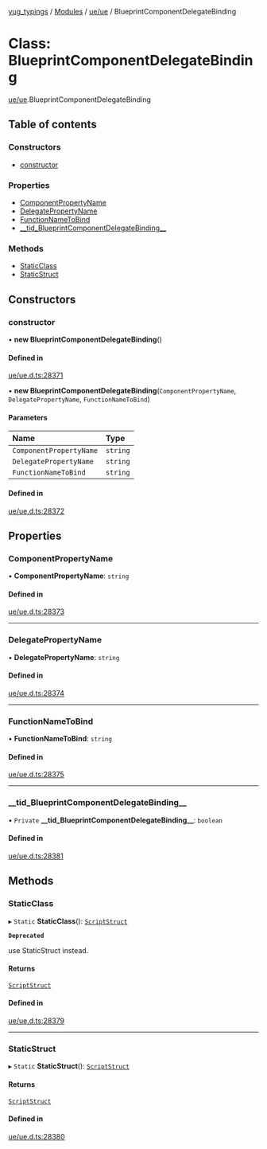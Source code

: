 [yug_typings](../README.md) / [Modules](../modules.md) / [ue/ue](../modules/ue_ue.md) / BlueprintComponentDelegateBinding

# Class: BlueprintComponentDelegateBinding

[ue/ue](../modules/ue_ue.md).BlueprintComponentDelegateBinding

## Table of contents

### Constructors

- [constructor](ue_ue.BlueprintComponentDelegateBinding.md#constructor)

### Properties

- [ComponentPropertyName](ue_ue.BlueprintComponentDelegateBinding.md#componentpropertyname)
- [DelegatePropertyName](ue_ue.BlueprintComponentDelegateBinding.md#delegatepropertyname)
- [FunctionNameToBind](ue_ue.BlueprintComponentDelegateBinding.md#functionnametobind)
- [\_\_tid\_BlueprintComponentDelegateBinding\_\_](ue_ue.BlueprintComponentDelegateBinding.md#__tid_blueprintcomponentdelegatebinding__)

### Methods

- [StaticClass](ue_ue.BlueprintComponentDelegateBinding.md#staticclass)
- [StaticStruct](ue_ue.BlueprintComponentDelegateBinding.md#staticstruct)

## Constructors

### constructor

• **new BlueprintComponentDelegateBinding**()

#### Defined in

[ue/ue.d.ts:28371](https://github.com/YugMetaverse/yug_typings/blob/25cad34/ue/ue.d.ts#L28371)

• **new BlueprintComponentDelegateBinding**(`ComponentPropertyName`, `DelegatePropertyName`, `FunctionNameToBind`)

#### Parameters

| Name | Type |
| :------ | :------ |
| `ComponentPropertyName` | `string` |
| `DelegatePropertyName` | `string` |
| `FunctionNameToBind` | `string` |

#### Defined in

[ue/ue.d.ts:28372](https://github.com/YugMetaverse/yug_typings/blob/25cad34/ue/ue.d.ts#L28372)

## Properties

### ComponentPropertyName

• **ComponentPropertyName**: `string`

#### Defined in

[ue/ue.d.ts:28373](https://github.com/YugMetaverse/yug_typings/blob/25cad34/ue/ue.d.ts#L28373)

___

### DelegatePropertyName

• **DelegatePropertyName**: `string`

#### Defined in

[ue/ue.d.ts:28374](https://github.com/YugMetaverse/yug_typings/blob/25cad34/ue/ue.d.ts#L28374)

___

### FunctionNameToBind

• **FunctionNameToBind**: `string`

#### Defined in

[ue/ue.d.ts:28375](https://github.com/YugMetaverse/yug_typings/blob/25cad34/ue/ue.d.ts#L28375)

___

### \_\_tid\_BlueprintComponentDelegateBinding\_\_

• `Private` **\_\_tid\_BlueprintComponentDelegateBinding\_\_**: `boolean`

#### Defined in

[ue/ue.d.ts:28381](https://github.com/YugMetaverse/yug_typings/blob/25cad34/ue/ue.d.ts#L28381)

## Methods

### StaticClass

▸ `Static` **StaticClass**(): [`ScriptStruct`](ue_ue.ScriptStruct.md)

**`Deprecated`**

use StaticStruct instead.

#### Returns

[`ScriptStruct`](ue_ue.ScriptStruct.md)

#### Defined in

[ue/ue.d.ts:28379](https://github.com/YugMetaverse/yug_typings/blob/25cad34/ue/ue.d.ts#L28379)

___

### StaticStruct

▸ `Static` **StaticStruct**(): [`ScriptStruct`](ue_ue.ScriptStruct.md)

#### Returns

[`ScriptStruct`](ue_ue.ScriptStruct.md)

#### Defined in

[ue/ue.d.ts:28380](https://github.com/YugMetaverse/yug_typings/blob/25cad34/ue/ue.d.ts#L28380)
